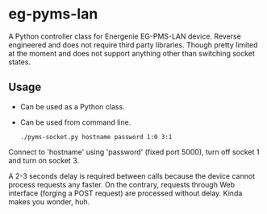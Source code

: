 eg-pyms-lan
===========

A Python controller class for Energenie EG-PMS-LAN device. Reverse engineered and does not require third party libraries. Though pretty limited at the moment and does not support anything other than switching socket states.

Usage
-----
  - Can be used as a Python class.
  - Can be used from command line.

        ./pyms-socket.py hostname password 1:0 3:1
 
   Connect to 'hostname' using 'password' (fixed port 5000), turn off socket 1 and turn on socket 3.

   A 2-3 seconds delay is required between calls because the device cannot process requests any faster. On the contrary, requests through Web interface (forging a POST request) are processed without delay. Kinda makes you wonder, huh.
